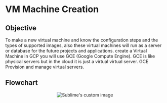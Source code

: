 # VM Machine Creation

## Objective
To make a new virtual machine and know the configuration steps and the types of supported images, also these virtual machines will run as a server or database for the future projects and applications. create a Virtual Machine in GCP you will use GCE (Google Compute Engine). GCE is like physical servers but in the cloud it is just a virtual virtual server. GCE Provision and manage virtual servers.

## Flowchart

<p align="center">
  <img src="https://user-images.githubusercontent.com/82225825/210505363-3bba853c-3da5-4f2b-add3-919dc3c5085c.png" alt="Sublime's custom image"/>
</p>

